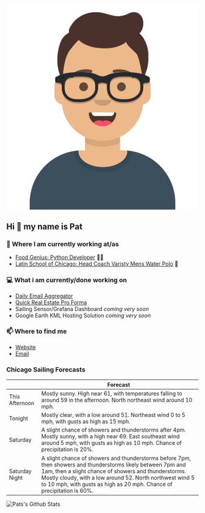 [![Social banner for p-j-falconer](https://raw.githubusercontent.com/P-J-FALCONER/P-J-FALCONER/master/assets/avataaars.svg)](https://patfalconer.com/)
## Hi :wave: my name is Pat

### 💼 Where I am currently working at/as
- [Food Genius: Python Developer](https://getfoodgenius.com/) 🍔🐍
- [Latin School of Chicago: Head Coach Varisty Mens Water Polo](https://www.latinschool.org/) 🤽


### 💻 What i am currently/done working on
 - [Daily Email Aggregator](https://github.com/P-J-FALCONER/dott_daily_mail)
 - [Quick Real Estate Pro Forma](https://github.com/P-J-FALCONER/henry)
 - Sailing Sensor/Grafana Dashboard *coming very soon*
 - Google Earth KML Hosting Solution *coming very soon*

### 📫 Where to find me
 - [Website](https://patfalconer.com/)
 - [Email](mailto:patrick.j.falconer@gmail.com)


### Chicago Sailing Forecasts
|   | Forecast  |
|---|---|
| This Afternoon | Mostly sunny. High near 61, with temperatures falling to around 59 in the afternoon. North northeast wind around 10 mph. |
| Tonight | Mostly clear, with a low around 51. Northeast wind 0 to 5 mph, with gusts as high as 15 mph. |
| Saturday | A slight chance of showers and thunderstorms after 4pm. Mostly sunny, with a high near 69. East southeast wind around 5 mph, with gusts as high as 10 mph. Chance of precipitation is 20%. |
| Saturday Night | A slight chance of showers and thunderstorms before 7pm, then showers and thunderstorms likely between 7pm and 1am, then a slight chance of showers and thunderstorms. Mostly cloudy, with a low around 52. North northwest wind 5 to 10 mph, with gusts as high as 20 mph. Chance of precipitation is 60%. |

![Pats's Github Stats](https://github-readme-stats.vercel.app/api?username=p-j-falconer&show_icons=true&theme=radical)
